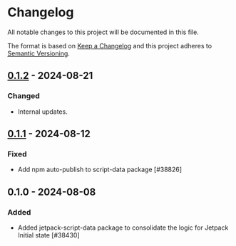 # Changelog

All notable changes to this project will be documented in this file.

The format is based on [Keep a Changelog](https://keepachangelog.com/en/1.0.0/)
and this project adheres to [Semantic Versioning](https://semver.org/spec/v2.0.0.html).

## [0.1.2] - 2024-08-21
### Changed
- Internal updates.

## [0.1.1] - 2024-08-12
### Fixed
- Add npm auto-publish to script-data package [#38826]

## 0.1.0 - 2024-08-08
### Added
- Added jetpack-script-data package to consolidate the logic for Jetpack Initial state [#38430]

[0.1.2]: https://github.com/Automattic/jetpack-script-data/compare/v0.1.1...v0.1.2
[0.1.1]: https://github.com/Automattic/jetpack-script-data/compare/v0.1.0...v0.1.1
